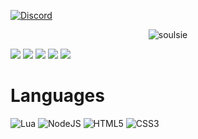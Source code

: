 [![Discord](https://lanyard.cnrad.dev/api/1018385268413317240?borderRadius=5px&idleMessage=coding%20probs&bg=a&animated=false)](http://discord.soulsie.xyz/)

<p align="center"> <img src="https://komarev.com/ghpvc/?username=soulsie&label=Profile%20views&color=0e75b6&style=flat" alt="soulsie" /> </p>

![](http://github-profile-summary-cards.vercel.app/api/cards/profile-details?username=soulsie&theme=city_lights)
![](http://github-profile-summary-cards.vercel.app/api/cards/stats?username=soulsie&theme=city_lights)
![](http://github-profile-summary-cards.vercel.app/api/cards/productive-time?username=soulsie&theme=city_lights&utcOffset=8)
![](http://github-profile-summary-cards.vercel.app/api/cards/repos-per-language?username=soulsie&theme=city_lights)
![](http://github-profile-summary-cards.vercel.app/api/cards/most-commit-language?username=soulsie&theme=city_lights)
# Languages
![Lua](https://img.shields.io/badge/lua-%232C2D72.svg?style=for-the-badge&logo=lua&logoColor=black)
![NodeJS](https://img.shields.io/badge/node.js-6DA55F?style=for-the-badge&logo=node.js&logoColor=black)
![HTML5](https://img.shields.io/badge/html5-%23E34F26.svg?style=for-the-badge&logo=html5&logoColor=black)
![CSS3](https://img.shields.io/badge/css3-%231572B6.svg?style=for-the-badge&logo=css3&logoColor=black)
